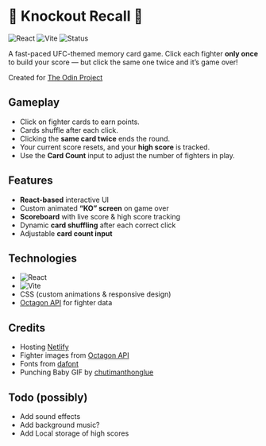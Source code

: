 # 🥊 Knockout Recall 🥊

![React](https://img.shields.io/badge/React-19.1.0-61DAFB?logo=react)
![Vite](https://img.shields.io/badge/Vite-7.0.4-646CFF?logo=vite)
![Status](https://img.shields.io/badge/status-In%20Progress-yellow)

A fast-paced UFC-themed memory card game. Click each fighter **only once** to build your score — but click the same one twice and it’s game over!

Created for [The Odin Project](https://www.theodinproject.com/lessons/node-path-react-new-memory-card)

## Gameplay

- Click on fighter cards to earn points.
- Cards shuffle after each click.
- Clicking the **same card twice** ends the round.
- Your current score resets, and your **high score** is tracked.
- Use the **Card Count** input to adjust the number of fighters in play.

## Features

- **React-based** interactive UI
- Custom animated **“KO” screen** on game over
- **Scoreboard** with live score & high score tracking
- Dynamic **card shuffling** after each correct click
- Adjustable **card count input**

## Technologies

- ![React](https://img.shields.io/badge/React-19.1.0-61DAFB?logo=react)
- ![Vite](https://img.shields.io/badge/Vite-7.0.4-646CFF?logo=vite)
- CSS (custom animations & responsive design)
- [Octagon API](https://api.octagon-api.com/fighters) for fighter data

## Credits

- Hosting [Netlify](https://www.netlify.com/)
- Fighter images from [Octagon API](https://api.octagon-api.com)
- Fonts from [dafont](https://www.dafont.com/sternbach.font)
- Punching Baby GIF by [chutimanthonglue](https://pixabay.com/gifs/boxing-sport-angry-kid-punch-1143/)

## Todo (possibly)

- Add sound effects
- Add background music?
- Add Local storage of high scores
